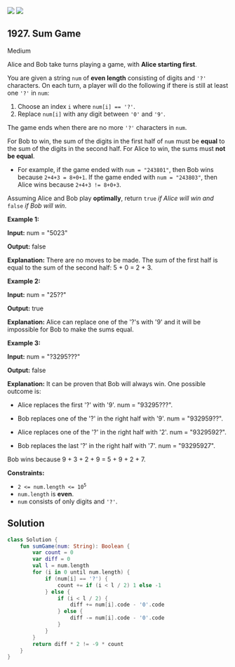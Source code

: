 [![](https://img.shields.io/github/stars/javadev/LeetCode-in-Kotlin?label=Stars&style=flat-square)](https://github.com/javadev/LeetCode-in-Kotlin)
[![](https://img.shields.io/github/forks/javadev/LeetCode-in-Kotlin?label=Fork%20me%20on%20GitHub%20&style=flat-square)](https://github.com/javadev/LeetCode-in-Kotlin/fork)

## 1927\. Sum Game

Medium

Alice and Bob take turns playing a game, with **Alice starting first**.

You are given a string `num` of **even length** consisting of digits and `'?'` characters. On each turn, a player will do the following if there is still at least one `'?'` in `num`:

1.  Choose an index `i` where `num[i] == '?'`.
2.  Replace `num[i]` with any digit between `'0'` and `'9'`.

The game ends when there are no more `'?'` characters in `num`.

For Bob to win, the sum of the digits in the first half of `num` must be **equal** to the sum of the digits in the second half. For Alice to win, the sums must **not be equal**.

*   For example, if the game ended with `num = "243801"`, then Bob wins because `2+4+3 = 8+0+1`. If the game ended with `num = "243803"`, then Alice wins because `2+4+3 != 8+0+3`.

Assuming Alice and Bob play **optimally**, return `true` _if Alice will win and_ `false` _if Bob will win_.

**Example 1:**

**Input:** num = "5023"

**Output:** false

**Explanation:** There are no moves to be made. The sum of the first half is equal to the sum of the second half: 5 + 0 = 2 + 3.

**Example 2:**

**Input:** num = "25??"

**Output:** true

**Explanation:** Alice can replace one of the '?'s with '9' and it will be impossible for Bob to make the sums equal.

**Example 3:**

**Input:** num = "?3295???"

**Output:** false

**Explanation:** It can be proven that Bob will always win. One possible outcome is: 

- Alice replaces the first '?' with '9'. num = "93295???". 

- Bob replaces one of the '?' in the right half with '9'. num = "932959??". 

- Alice replaces one of the '?' in the right half with '2'. num = "9329592?".

- Bob replaces the last '?' in the right half with '7'. num = "93295927". 
  
Bob wins because 9 + 3 + 2 + 9 = 5 + 9 + 2 + 7.

**Constraints:**

*   <code>2 <= num.length <= 10<sup>5</sup></code>
*   `num.length` is **even**.
*   `num` consists of only digits and `'?'`.

## Solution

```kotlin
class Solution {
    fun sumGame(num: String): Boolean {
        var count = 0
        var diff = 0
        val l = num.length
        for (i in 0 until num.length) {
            if (num[i] == '?') {
                count += if (i < l / 2) 1 else -1
            } else {
                if (i < l / 2) {
                    diff += num[i].code - '0'.code
                } else {
                    diff -= num[i].code - '0'.code
                }
            }
        }
        return diff * 2 != -9 * count
    }
}
```